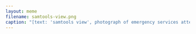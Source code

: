 ```yaml
---
layout: meme
filename: samtools-view.png
caption: "[text: 'samtools view', photograph of emergency services attending to what's left of your terminal]"
---
```

